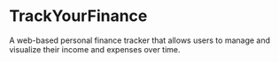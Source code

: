 # TrackYourFinance
A web-based personal finance tracker that allows users to manage and visualize their income and expenses over time.
